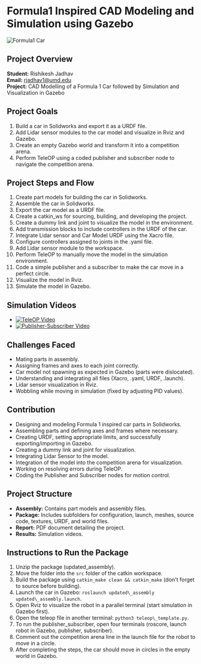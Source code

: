 # Formula1 Inspired CAD Modeling and Simulation using Gazebo

![Formula1 Car](link-to-image)

## Project Overview

**Student:** Rishikesh Jadhav  
**Email:** rjadhav1@umd.edu  
**Project:** CAD Modelling of a Formula 1 Car followed by Simulation and Visualization in Gazebo

## Project Goals

1. Build a car in Solidworks and export it as a URDF file.
2. Add Lidar sensor modules to the car model and visualize in Rviz and Gazebo.
3. Create an empty Gazebo world and transform it into a competition arena.
4. Perform TeleOP using a coded publisher and subscriber node to navigate the competition arena.

## Project Steps and Flow

1. Create part models for building the car in Solidworks.
2. Assemble the car in Solidworks.
3. Export the car model as a URDF file.
4. Create a catkin_ws for sourcing, building, and developing the project.
5. Create a dummy link and joint to visualize the model in the environment.
6. Add transmission blocks to include controllers in the URDF of the car.
7. Integrate Lidar sensor and Car Model URDF using the Xacro file.
8. Configure controllers assigned to joints in the .yaml file.
9. Add Lidar sensor module to the workspace.
10. Perform TeleOP to manually move the model in the simulation environment.
11. Code a simple publisher and a subscriber to make the car move in a perfect circle.
12. Visualize the model in Rviz.
13. Simulate the model in Gazebo.

## Simulation Videos

- [![TeleOP Video](https://img.youtube.com/vi/04WyU0NI-ak/0.jpg)](https://www.youtube.com/watch?v=04WyU0NI-ak)
- [![Publisher-Subscriber Video](https://img.youtube.com/vi/1rl0F7T2MxY/0.jpg)](https://www.youtube.com/watch?v=1rl0F7T2MxY)

## Challenges Faced

- Mating parts in assembly.
- Assigning frames and axes to each joint correctly.
- Car model not spawning as expected in Gazebo (parts were dislocated).
- Understanding and integrating all files (Xacro, .yaml, URDF, .launch).
- Lidar sensor visualization in Rviz.
- Wobbling while moving in simulation (fixed by adjusting PID values).

## Contribution

- Designing and modeling Formula 1 inspired car parts in Solidworks.
- Assembling parts and defining axes and frames where necessary.
- Creating URDF, setting appropriate limits, and successfully exporting/importing in Gazebo.
- Creating a dummy link and joint for visualization.
- Integrating Lidar Sensor to the model.
- Integration of the model into the competition arena for visualization.
- Working on resolving errors during TeleOP.
- Coding the Publisher and Subscriber nodes for motion control.

## Project Structure

- **Assembly:** Contains part models and assembly files.
- **Package:** Includes subfolders for configuration, launch, meshes, source code, textures, URDF, and world files.
- **Report:** PDF document detailing the project.
- **Results:** Simulation videos.

## Instructions to Run the Package

1. Unzip the package (updated\_assembly).
2. Move the folder into the `src` folder of the catkin workspace.
3. Build the package using `catkin_make clean && catkin_make` (don't forget to source before building).
4. Launch the car in Gazebo: `roslaunch updated\_assembly updated\_assembly.launch`.
5. Open Rviz to visualize the robot in a parallel terminal (start simulation in Gazebo first).
6. Open the teleop file in another terminal: `python3 teleop\_template.py`.
7. To run the publisher\_subscriber, open four terminals (roscore, launch robot in Gazebo, publisher, subscriber).
8. Comment out the competition arena line in the launch file for the robot to move in a circle.
9. After completing the steps, the car should move in circles in the empty world in Gazebo.
